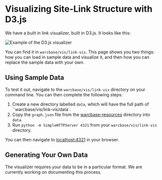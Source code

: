 # Visualizing Site-Link Structure with D3.js

We have a built in link visualizer, built in D3.js. It looks like this:

![Example of the D3.js visualizer](https://raw.githubusercontent.com/web-archive-group/WAHR/master/images/d3js-example.png)

You can find it in `warcbase/vis/link-vis`. This page shows you two things: how you can load in sample data and visualize it, and then how you can replace the sample data with your own.

## Using Sample Data

To test it out, navigate to the `warcbase/vis/link-vis` directory on your command line. You can then complete the following steps:

1. Create a new directory labelled `data`, which will have the full path of ``warcbase/vis/link-vis/data`. 
2. Copy the `graph.json` file from the [warcbase-resources](https://github.com/lintool/warcbase-resources) directory into `data`.
3. Run `python -m SimpleHTTPServer 4321` from your `warcbase/vis/link-vis` directory.

You can then navigate to [localhost:4321](http://localhost:4321) in your browser.

## Generating Your Own Data

The visualizer requires your data to be in a particular format. We are currently working on documenting this process.